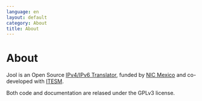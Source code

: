 ```yaml
---
language: en
layout: default
category: About
title: About
---
```


# About

Jool is an Open Source [IPv4/IPv6 Translator](intro-xlat.html), funded by <a href="http://nicmexico.mx/" target="_blank">NIC Mexico</a> and co-developed with <a href="http://www.itesm.mx/" target="_blank">ITESM</a>.

Both code and documentation are relased under the GPLv3 license.

